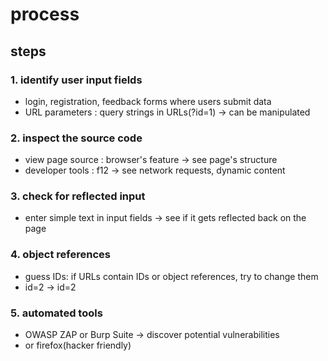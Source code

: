 # process

## steps
### 1. identify user input fields
- login, registration, feedback forms where users submit data
- URL parameters : query strings in URLs(?id=1)  -> can be manipulated

### 2. inspect the source code
- view page source : browser's feature
-> see page's structure
- developer tools : f12
-> see network requests, dynamic content

### 3. check for reflected input
- enter simple text in input fields
-> see if it gets reflected back on the page

### 4. object references
- guess IDs: if URLs contain IDs or object references, try to change them
- id=2 -> id=2

### 5. automated tools
- OWASP ZAP or Burp Suite
-> discover potential vulnerabilities
- or firefox(hacker friendly)

